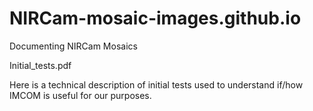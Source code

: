 # NIRCam-mosaic-images.github.io
Documenting NIRCam Mosaics

Initial_tests.pdf

Here is a technical description of initial tests used to understand
if/how IMCOM is useful for our purposes.
